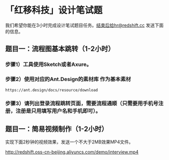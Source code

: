 # 「红移科技」设计笔试题

我们希望你能在3小时完成设计笔试题目任务。结束后给hr@redshift.cc 发送下面的信息。


## 题目一：流程图基本跳转（1-2小时）

### 步骤1）工具使用Sketch或者Axure。
### 步骤2）使用对应的Ant.Design的素材库 作为基本素材
	https://ant.design/docs/resource/download
### 步骤3）请列出登录流程跳转页面，需要流程通顺（只需要用手机号注册，注册是只用填写用户名和手机即可）。

## 题目一：简易视频制作（1-2小时）

实现下面2秒钟的视频效果，发送一个不大于2MB效果MP4文件。

http://redshift.oss-cn-beijing.aliyuncs.com/demo/interview.mp4

